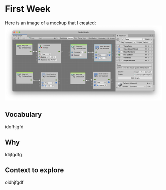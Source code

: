 # First Week

Here is an image of a mockup that I created:
![Screenshot](screenshot-1.png)


## Vocabulary
idofhjgfd

## Why
ldijfgdfg

## Context to explore
oidhjfgdf